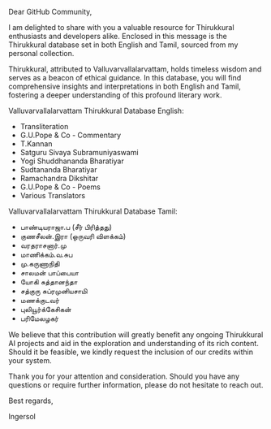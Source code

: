 Dear GitHub Community,

I am delighted to share with you a valuable resource for Thirukkural enthusiasts and developers alike. Enclosed in this message is the Thirukkural database set in both English and Tamil, sourced from my personal collection.

Thirukkural, attributed to Valluvarvallalarvattam, holds timeless wisdom and serves as a beacon of ethical guidance. In this database, you will find comprehensive insights and interpretations in both English and Tamil, fostering a deeper understanding of this profound literary work.

Valluvarvallalarvattam Thirukkural Database English:

- Transliteration
- G.U.Pope & Co - Commentary
- T.Kannan
- Satguru Sivaya Subramuniyaswami
- Yogi Shuddhananda Bharatiyar
- Sudtananda Bharatiyar
- Ramachandra Dikshitar
- G.U.Pope & Co - Poems
- Various Translators

Valluvarvallalarvattam Thirukkural Database Tamil:

- பாண்டியராஜா.ப (சீர் பிரித்தது)
- குணசீலன்.இரா (ஒருவரி விளக்கம்)
- வரதராசனார்.மு
- மாணிக்கம்.வ.சுப
- மு.கருணாநிதி
- சாலமன் பாப்பையா
- யோகி சுத்தானந்தா
- சத்குரு சுப்ரமுனியசாமி
- மணக்குடவர்
- புலியூர்க்கேசிகன்
- பரிமேலழகர்

We believe that this contribution will greatly benefit any ongoing Thirukkural AI projects and aid in the exploration and understanding of its rich content. Should it be feasible, we kindly request the inclusion of our credits within your system.

Thank you for your attention and consideration. Should you have any questions or require further information, please do not hesitate to reach out.

Best regards,

Ingersol
